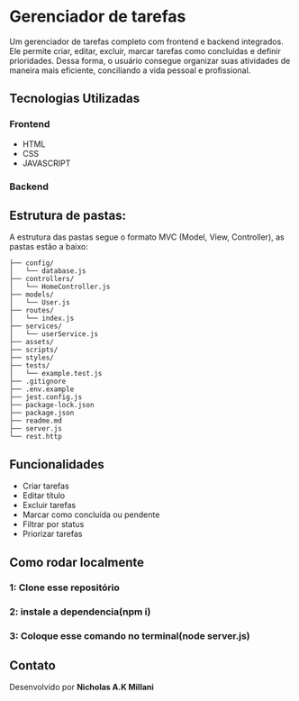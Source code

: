 #  Gerenciador de tarefas

Um gerenciador de tarefas completo com frontend e backend integrados. Ele permite criar, editar, excluir, marcar tarefas como concluídas e definir prioridades. Dessa forma, o usuário consegue organizar suas atividades de maneira mais eficiente, conciliando a vida pessoal e profissional.

##  Tecnologias Utilizadas

### Frontend
- HTML
- CSS
- JAVASCRIPT
### Backend

## Estrutura de pastas:
A estrutura das pastas segue o formato MVC (Model, View, Controller), as pastas estão a baixo:
```
├── config/               
│   └── database.js
├── controllers/           
│   └── HomeController.js
├── models/                
│   └── User.js
├── routes/                
│   └── index.js
├── services/             
│   └── userService.js
├── assets/                
├── scripts/               
├── styles/                
├── tests/                 
│   └── example.test.js
├── .gitignore             
├── .env.example           
├── jest.config.js         
├── package-lock.json      
├── package.json           
├── readme.md              
├── server.js              
└── rest.http              
```

##  Funcionalidades

-  Criar tarefas
-  Editar título 
-  Excluir tarefas
-  Marcar como concluída ou pendente
-  Filtrar por status
-  Priorizar tarefas

## Como rodar localmente
### 1: Clone esse repositório
### 2: instale a dependencia(npm i)
### 3: Coloque esse comando no terminal(node server.js)

##  Contato
Desenvolvido por **Nicholas A.K Millani**
